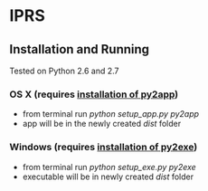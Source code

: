 # IPRS

## Installation and Running
Tested on Python 2.6 and 2.7

### OS X (requires [installation of py2app](https://pythonhosted.org/py2app/install.html))
* from terminal run *python setup_app.py py2app*
* app will be in the newly created *dist* folder

### Windows (requires [installation of py2exe](http://www.py2exe.org/index.cgi/FrontPage))
* from terminal run *python setup_exe.py py2exe*
* executable will be in newly created *dist* folder
